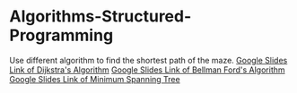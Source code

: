 # Algorithms-Structured-Programming
Use different algorithm to find the shortest path of the maze.
[Google Slides Link of Dijkstra's Algorithm](https://docs.google.com/presentation/d/1w4BoKJl-6t9cQl-NhaP8Y0-89tMENta85O_sH5gjQ4I/present?usp=sharing)
[Google Slides Link of Bellman Ford's Algorithm](https://docs.google.com/presentation/d/1srGi47ULodvNucCrHGGOITSAIvnuX_U8IoNT0iRON18/present?usp=sharing)
[Google Slides Link of Minimum Spanning Tree](https://docs.google.com/presentation/d/1qvUQmDP7YG9Evlia-2VkLMiFjfHD2JAyLZUnGezSRyY/present?usp=sharing)
